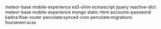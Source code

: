 meteor-base mobile-experience es5-shim ecmascript jquery reactive-dict meteor-base mobile-experience mongo static-html accounts-password kadira:flow-router percolate:synced-cron percolate:migrations fourseven:scss
